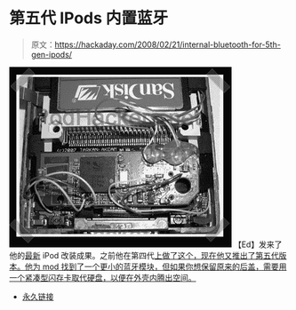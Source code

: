 # 第五代 IPods 内置蓝牙

> 原文：<https://hackaday.com/2008/02/21/internal-bluetooth-for-5th-gen-ipods/>

![](img/d67fd2c7551fc501afd3dac4425c25b6.png)
【Ed】发来了他的[最新](http://www.ipodhackers.net/) iPod 改装成果。之前他在第四代[上做了这个，现在他又推出了第五代版本。他为 mod 找到了一个更小的蓝牙模块，但如果你想保留原来的后盖，需要用一个紧凑型闪存卡取代硬盘，以便在外壳内腾出空间。](http://www.instructables.com/id/Add-INTERNAL-Bluetooth-Capability-To-Your-iPod/)

*   [永久链接](http://www.ipodhackers.net/)